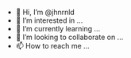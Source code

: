 - 👋 Hi, I’m @jhnrnld
- 👀 I’m interested in ...
- 🌱 I’m currently learning ...
- 💞️ I’m looking to collaborate on ...
- 📫 How to reach me ...

<!---
jhnrnld/jhnrnld is a ✨ special ✨ repository because its `README.md` (this file) appears on your GitHub profile.
You can click the Preview link to take a look at your changes.
--->
